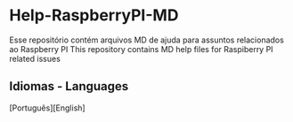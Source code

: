 # Help-RaspberryPI-MD

Esse repositório contém arquivos MD de ajuda para assuntos relacionados ao Raspberry PI
This repository contains MD help files for Raspiberry PI related issues

## Idiomas  -  Languages
[Português][English]
